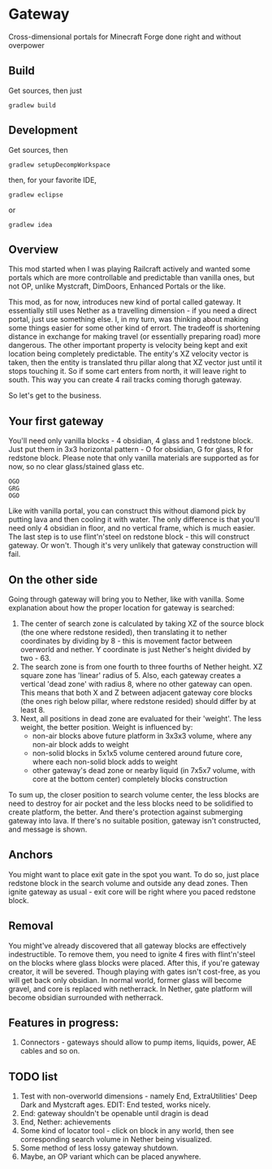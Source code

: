 Gateway
=======

Cross-dimensional portals for Minecraft Forge done right and without overpower

## Build

Get sources, then just

    gradlew build

## Development

Get sources, then

    gradlew setupDecompWorkspace

then, for your favorite IDE,

    gradlew eclipse

or

    gradlew idea

## Overview

This mod started when I was playing Railcraft actively and wanted some portals which are more controllable and predictable than vanilla ones, but not OP, unlike Mystcraft, DimDoors, Enhanced Portals or the like.

This mod, as for now, introduces new kind of portal called gateway. It essentially still uses Nether as a travelling dimension - if you need a direct portal, just use something else. I, in my turn, was thinking about making some things easier for some other kind of errort.
The tradeoff is shortening distance in exchange for making travel (or essentially preparing road) more dangerous.
The other important property is velocity being kept and exit location being completely predictable. The entity's XZ velocity vector is taken, then the entity is translated thru pillar along that XZ vector just until it stops touching it. So if some cart enters from north, it will leave right to south. This way you can create 4 rail tracks coming thorugh gateway.

So let's get to the business.

## Your first gateway

You'll need only vanilla blocks - 4 obsidian, 4 glass and 1 redstone block.
Just put them in 3x3 horizontal pattern - O for obsidian, G for glass, R for redstone block. Please note that only vanilla materials are supported as for now, so no clear glass/stained glass etc.
```
OGO
GRG
OGO
```

Like with vanilla portal, you can construct this without diamond pick by putting lava and then cooling it with water. The only difference is that you'll need only 4 obsidian in floor, and no vertical frame, which is much easier.
The last step is to use flint'n'steel on redstone block - this will construct gateway. Or won't. Though it's very unlikely that gateway construction will fail.

## On the other side

Going through gateway will bring you to Nether, like with vanilla.
Some explanation about how the proper location for gateway is searched:

1. The center of search zone is calculated by taking XZ of the source block (the one where redstone resided), then translating it to nether coordinates by dividing by 8 - this is movement factor between overworld and nether. Y coordinate is just Nether's height divided by two - 63.
2. The search zone is from one fourth to three fourths of Nether height. XZ square zone has 'linear' radius of 5. Also, each gateway creates a vertical 'dead zone' with radius 8, where no other gateway can open. This means that both X and Z between adjacent gateway core blocks (the ones righ below pillar, where redstone resided) should differ by at least 8.
3. Next, all positions in dead zone are evaluated for their 'weight'. The less weight, the better position. Weight is influenced by:
    * non-air blocks above future platform in 3x3x3 volume, where any non-air block adds to weight
    * non-solid blocks in 5x1x5 volume centered around future core, where each non-solid block adds to weight
    * other gateway's dead zone or nearby liquid (in 7x5x7 volume, with core at the bottom center) completely blocks construction

To sum up, the closer position to search volume center, the less blocks are need to destroy for air pocket and the less blocks need to be solidified to create platform, the better. And there's protection against submerging gateway into lava.
If there's no suitable position, gateway isn't constructed, and message is shown.

## Anchors

You might want to place exit gate in the spot you want. To do so, just place redstone block in the search volume and outside any dead zones. Then ignite gateway as usual - exit core will be right where you paced redstone block.

## Removal

You might've already discovered that all gateway blocks are effectively indestructible. To remove them, you need to ignite 4 fires with flint'n'steel on the blocks where glass blocks were placed. After this, if you're gateway creator, it will be severed.
Though playing with gates isn't cost-free, as you will get back only obsidian. In normal world, former glass will become gravel, and core is replaced with netherrack. In Nether, gate platform will become obsidian surrounded with netherrack.

## Features in progress:

1. Connectors - gateways should allow to pump items, liquids, power, AE cables and so on.

## TODO list

1. Test with non-overworld dimensions - namely End, ExtraUtilities' Deep Dark and Mystcraft ages.
   EDIT: End tested, works nicely.
2. End: gateway shouldn't be openable until dragin is dead
3. End, Nether: achievements
4. Some kind of locator tool - click on block in any world, then see corresponding search volume in Nether being visualized.
5. Some method of less lossy gateway shutdown.
6. Maybe, an OP variant which can be placed anywhere.
